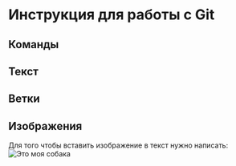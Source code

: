 # Инструкция для работы с Git
## Команды

## Текст

## Ветки

## Изображения
Для того чтобы вставить изображение в текст нужно написать:
![Это моя собака](dog.jpg)
